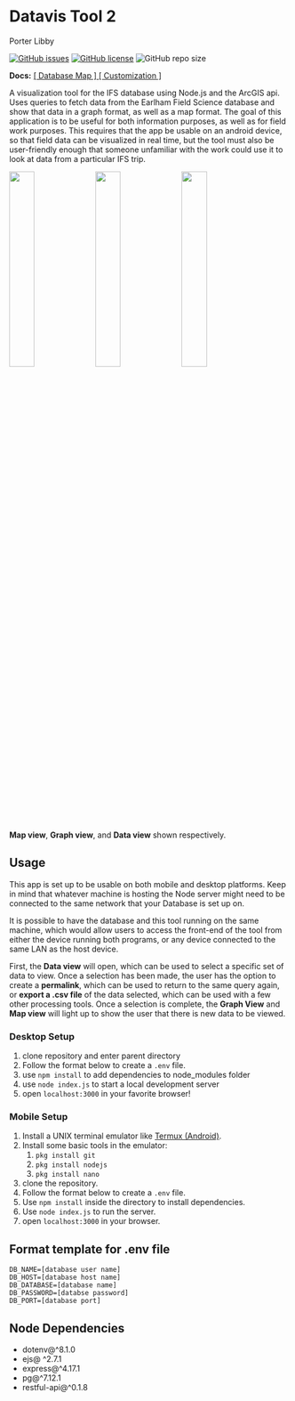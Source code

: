 # Datavis Tool 2

Porter Libby

[![GitHub issues](https://img.shields.io/github/issues/probably-not-porter/datavis)](https://github.com/probably-not-porter/datavis/issues)
[![GitHub license](https://img.shields.io/github/license/probably-not-porter/datavis)](https://github.com/probably-not-porter/datavis/blob/master/LICENSE)
![GitHub repo size](https://img.shields.io/github/repo-size/probably-not-porter/datavis)

**Docs:**
[ [ Database Map ] ](docs/DATABASE.md) [ [ Customization ] ](docs/CUSTOM.md)

A visualization tool for the IFS database using Node.js and the ArcGIS api. Uses queries to fetch data from the Earlham Field Science database and show that data in a graph format, as well as a map format. The goal of this application is to be useful for both information purposes, as well as for field work purposes. This requires that the app be usable on an android device, so that field data can be visualized in real time, but the tool must also be user-friendly enough that someone unfamiliar with the work could use it to look at data from a particular IFS trip.

<div style='display: inline'>
    <image width='30%' src="https://i.ibb.co/XYzb6Gh/Screenshot-20191126-193944.jpg"></image>
    <image width='30%' src="https://i.ibb.co/3CSJsL8/Screenshot-20191126-193902.jpg"></image>
    <image width='30%' src="https://i.ibb.co/HNJ51Hz/Screenshot-20191126-193845.jpg"></image>
</div>

**Map view**, **Graph view**, and **Data view** shown respectively.

## Usage
This app is set up to be usable on both mobile and desktop platforms. Keep in mind that whatever machine is hosting the Node server might need to be connected to the same network that your Database is set up on. 

It is possible to have the database and this tool running on the same machine, which would allow users to access the front-end of the tool from either the device running both programs, or any device connected to the same LAN as the host device.

First, the <strong>Data view</strong> will open, which can be used to select a specific set of data to view. Once a selection has been made, the user has the option to create a <strong>permalink</strong>, which can be used to return to the same query again, or <strong>export a .csv file</strong> of the data selected, which can be used with a few other processing tools. Once a selection is complete, the <strong>Graph View</strong> and <strong>Map view</strong> will light up to show the user that there is new data to be viewed.


### Desktop Setup
1. clone repository and enter parent directory
2. Follow the format below to create a `.env` file.
3. use `npm install` to add dependencies to node_modules folder
4. use `node index.js` to start a local development server
5. open `localhost:3000` in your favorite browser!

### Mobile Setup
1. Install a UNIX terminal emulator like [Termux (Android)](https://play.google.com/store/apps/details?id=com.termux&hl=en_US).
2. Install some basic tools in the emulator:
    1. ```pkg install git```
    2. ```pkg install nodejs```
    3. ```pkg install nano```
4. clone the repository.
3. Follow the format below to create a `.env` file.
4. Use `npm install` inside the directory to install dependencies.
5. Use `node index.js` to run the server.
6. open `localhost:3000` in your browser.

## Format template for .env file

```
DB_NAME=[database user name]
DB_HOST=[database host name]
DB_DATABASE=[database name]
DB_PASSWORD=[databse password]
DB_PORT=[database port]
```

## Node Dependencies
- dotenv@^8.1.0
- ejs@ ^2.7.1
- express@^4.17.1
- pg@^7.12.1
- restful-api@^0.1.8

